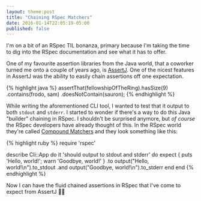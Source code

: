 ```yaml
---
layout: theme:post
title: "Chaining RSpec Matchers"
date: 2016-01-14T22:05:19-05:00
published: false
---
```


I'm on a bit of an RSpec TIL bonanza, primary because I'm taking the time to dig
into the RSpec documentation and see what it has to offer.

One of my favourite assertion libraries from the Java world, that a coworker
turned me onto a couple of years ago, is [AssertJ]. One of the nicest features in
AssertJ was the ability to easily chain assertions off one expectation.

{% highlight java %}
assertThat(fellowshipOfTheRing).hasSize(9)
                               .contains(frodo, sam)
                               .doesNotContain(sauron);
{% endhighlight %}

While writing the aforementioned CLI tool, I wanted to test that it output to
both `stdout` and `stderr`. I started to wonder if there's a way to do this Java
"builder" chaining in RSpec. I shouldn't be surprised anymore, but *of course*
the RSpec developers have already thought of this. In the RSpec world they're
called [Compound Matchers] and they look something like this:

{% highlight ruby %}
require 'rspec'

describe Cli::App do
  it 'should output to stdout and stderr' do
    expect { puts 'Hello, world!'; warn 'Goodbye, world!' }
      .to output("Hello, world!\n").to_stdout
      .and output("Goodbye, world!\n").to_stderr
  end
end
{% endhighlight %}

Now I can have the fluid chained assertions in RSpec that I've come to expect
from AssertJ 🎊✨

[AssertJ]: http://joel-costigliola.github.io/assertj/
[Compound Matchers]: https://relishapp.com/rspec/rspec-expectations/docs/compound-expectations
